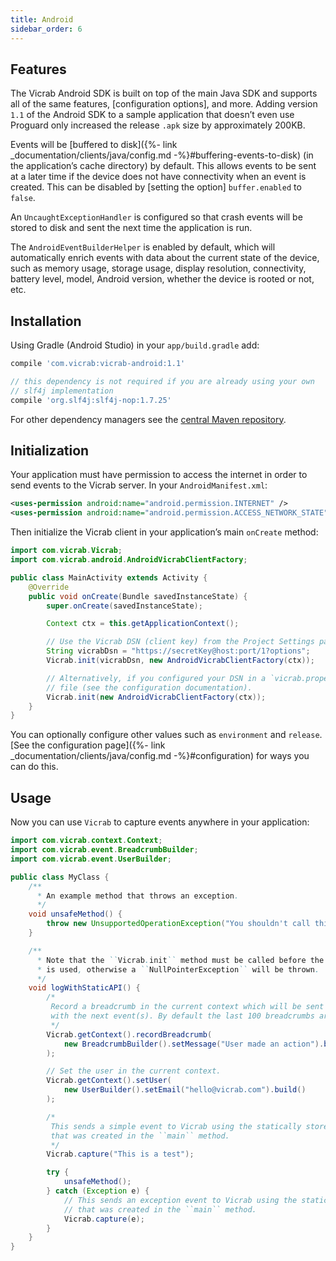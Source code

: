 ```yaml
---
title: Android
sidebar_order: 6
---
```


## Features

The Vicrab Android SDK is built on top of the main Java SDK and supports all of the same features, [configuration options], and more. Adding version `1.1` of the Android SDK to a sample application that doesn’t even use Proguard only increased the release `.apk` size by approximately 200KB.

Events will be [buffered to disk]({%- link _documentation/clients/java/config.md -%}#buffering-events-to-disk) (in the application’s cache directory) by default. This allows events to be sent at a later time if the device does not have connectivity when an event is created. This can be disabled by [setting the option] `buffer.enabled` to `false`.

An `UncaughtExceptionHandler` is configured so that crash events will be stored to disk and sent the next time the application is run.

The `AndroidEventBuilderHelper` is enabled by default, which will automatically enrich events with data about the current state of the device, such as memory usage, storage usage, display resolution, connectivity, battery level, model, Android version, whether the device is rooted or not, etc.

<!-- WIZARD -->
## Installation

Using Gradle (Android Studio) in your `app/build.gradle` add:

```groovy
compile 'com.vicrab:vicrab-android:1.1'

// this dependency is not required if you are already using your own
// slf4j implementation
compile 'org.slf4j:slf4j-nop:1.7.25'
```

For other dependency managers see the [central Maven repository](https://search.maven.org/#artifactdetails%7Ccom.vicrab%7Cvicrab-android%7C1.1%7Cjar).
<!-- ENDWIZARD -->

## Initialization

Your application must have permission to access the internet in order to send events to the Vicrab server. In your `AndroidManifest.xml`:

```xml
<uses-permission android:name="android.permission.INTERNET" />
<uses-permission android:name="android.permission.ACCESS_NETWORK_STATE" />
```

Then initialize the Vicrab client in your application’s main `onCreate` method:

```java
import com.vicrab.Vicrab;
import com.vicrab.android.AndroidVicrabClientFactory;

public class MainActivity extends Activity {
    @Override
    public void onCreate(Bundle savedInstanceState) {
        super.onCreate(savedInstanceState);

        Context ctx = this.getApplicationContext();

        // Use the Vicrab DSN (client key) from the Project Settings page on Vicrab
        String vicrabDsn = "https://secretKey@host:port/1?options";
        Vicrab.init(vicrabDsn, new AndroidVicrabClientFactory(ctx));

        // Alternatively, if you configured your DSN in a `vicrab.properties`
        // file (see the configuration documentation).
        Vicrab.init(new AndroidVicrabClientFactory(ctx));
    }
}
```

You can optionally configure other values such as `environment` and `release`. [See the configuration page]({%- link _documentation/clients/java/config.md -%}#configuration) for ways you can do this.

<!-- WIZARD -->
## Usage

Now you can use `Vicrab` to capture events anywhere in your application:

```java
import com.vicrab.context.Context;
import com.vicrab.event.BreadcrumbBuilder;
import com.vicrab.event.UserBuilder;

public class MyClass {
    /**
      * An example method that throws an exception.
      */
    void unsafeMethod() {
        throw new UnsupportedOperationException("You shouldn't call this!");
    }

    /**
      * Note that the ``Vicrab.init`` method must be called before the static API
      * is used, otherwise a ``NullPointerException`` will be thrown.
      */
    void logWithStaticAPI() {
        /*
         Record a breadcrumb in the current context which will be sent
         with the next event(s). By default the last 100 breadcrumbs are kept.
         */
        Vicrab.getContext().recordBreadcrumb(
            new BreadcrumbBuilder().setMessage("User made an action").build()
        );

        // Set the user in the current context.
        Vicrab.getContext().setUser(
            new UserBuilder().setEmail("hello@vicrab.com").build()
        );

        /*
         This sends a simple event to Vicrab using the statically stored instance
         that was created in the ``main`` method.
         */
        Vicrab.capture("This is a test");

        try {
            unsafeMethod();
        } catch (Exception e) {
            // This sends an exception event to Vicrab using the statically stored instance
            // that was created in the ``main`` method.
            Vicrab.capture(e);
        }
    }
}
```
<!-- ENDWIZARD -->

